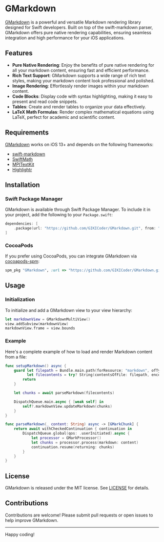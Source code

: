 # GMarkdown

[GMarkdown](https://github.com/GIKICoder/GMarkdown.git) is a powerful and versatile Markdown rendering library designed for Swift developers. Built on top of the swift-markdown parser, GMarkdown offers pure native rendering capabilities, ensuring seamless integration and high performance for your iOS applications.


## Features

- **Pure Native Rendering**: Enjoy the benefits of pure native rendering for all your markdown content, ensuring fast and efficient performance.
- **Rich Text Support**: GMarkdown supports a wide range of rich text styles, making your markdown content look professional and polished.
- **Image Rendering**: Effortlessly render images within your markdown content.
- **Code Blocks**: Display code with syntax highlighting, making it easy to present and read code snippets.
- **Tables**: Create and render tables to organize your data effectively.
- **LaTeX Math Formulas**: Render complex mathematical equations using LaTeX, perfect for academic and scientific content.

## Requirements

[GMarkdown](https://github.com/GIKICoder/GMarkdown.git) works on iOS 13+ and depends on the following frameworks:

- [swift-markdown](https://github.com/apple/swift-markdown.git)
- [SwiftMath](https://github.com/mgriebling/SwiftMath.git)
- [MPITextKit](https://github.com/meitu/MPITextKit.git)
- [Highlightr](https://github.com/raspu/Highlightr.git)

## Installation

### Swift Package Manager

GMarkdown is available through Swift Package Manager. To include it in your project, add the following to your `Package.swift`:

```swift
dependencies: [
    .package(url: "https://github.com/GIKICoder/GMarkdown.git", from: "0.0.1")
]
```

### CocoaPods

If you prefer using CocoaPods, you can integrate GMarkdown via [cocoapods-spm](https://github.com/kronenthaler/cocoapods-spm):

```ruby
spm_pkg "GMarkdown", :url => "https://github.com/GIKICoder/GMarkdown.git", :branch => "main"
```

## Usage

### Initialization

To initialize and add a GMarkdown view to your view hierarchy:

```swift
let markdownView = GMarkdownMultiView()
view.addSubview(markdownView)
markdownView.frame = view.bounds
```

### Example

Here's a complete example of how to load and render Markdown content from a file:

```swift
func setupMarkdown() async {
    guard let filepath = Bundle.main.path(forResource: "markdown", ofType: nil),
          let filecontents = try? String(contentsOfFile: filepath, encoding: .utf8) else {
        return
    }

    let chunks = await parseMarkdown(filecontents)

    DispatchQueue.main.async { [weak self] in
        self?.markdownView.updateMarkdown(chunks)
    }
}

func parseMarkdown(_ content: String) async -> [GMarkChunk] {
    return await withCheckedContinuation { continuation in
        DispatchQueue.global(qos: .userInitiated).async {
            let processor = GMarkProcessor()
            let chunks = processor.process(markdown: content)
            continuation.resume(returning: chunks)
        }
    }
}
```


## License

GMarkdown is released under the MIT license. See [LICENSE](./LICENSE) for details.

## Contributions

Contributions are welcome! Please submit pull requests or open issues to help improve GMarkdown.

---

Happy coding!
